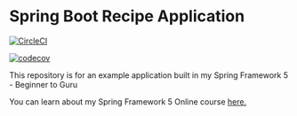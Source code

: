 # Spring Boot Recipe Application

[![CircleCI](https://circleci.com/gh/dpetan/spring5-recipe-app.svg?style=svg)](https://circleci.com/gh/dpetan/spring5-recipe-app)

[![codecov](https://codecov.io/gh/dpetan/spring5-recipe-app/branch/master/graph/badge.svg)](https://codecov.io/gh/dpetan/spring5-recipe-app)

This repository is for an example application built in my Spring Framework 5 - Beginner to Guru

You can learn about my Spring Framework 5 Online course [here.](https://go.springframework.guru/spring-framework-5-online-course)
